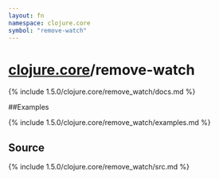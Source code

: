 ```yaml
---
layout: fn
namespace: clojure.core
symbol: "remove-watch"
---
```


# [clojure.core](../)/remove-watch

{% include 1.5.0/clojure.core/remove_watch/docs.md %}

##Examples

{% include 1.5.0/clojure.core/remove_watch/examples.md %}
## Source
{% include 1.5.0/clojure.core/remove_watch/src.md %}

